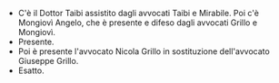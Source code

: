 - C'è il Dottor Taibi assistito dagli avvocati Taibi e Mirabile. Poi c'è Mongiovì Angelo, che è presente e difeso dagli avvocati Grillo e Mongiovì. 
- Presente. 
- Poi è presente l'avvocato Nicola Grillo in sostituzione dell'avvocato Giuseppe Grillo.
- Esatto.